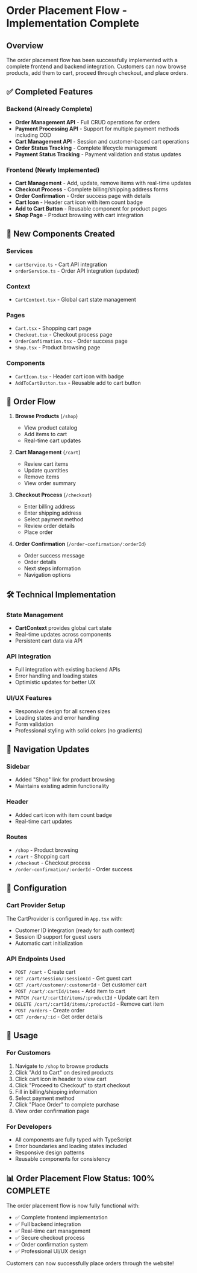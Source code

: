 # Order Placement Flow - Implementation Complete

## Overview
The order placement flow has been successfully implemented with a complete frontend and backend integration. Customers can now browse products, add them to cart, proceed through checkout, and place orders.

## ✅ Completed Features

### Backend (Already Complete)
- **Order Management API** - Full CRUD operations for orders
- **Payment Processing API** - Support for multiple payment methods including COD
- **Cart Management API** - Session and customer-based cart operations
- **Order Status Tracking** - Complete lifecycle management
- **Payment Status Tracking** - Payment validation and status updates

### Frontend (Newly Implemented)
- **Cart Management** - Add, update, remove items with real-time updates
- **Checkout Process** - Complete billing/shipping address forms
- **Order Confirmation** - Order success page with details
- **Cart Icon** - Header cart icon with item count badge
- **Add to Cart Button** - Reusable component for product pages
- **Shop Page** - Product browsing with cart integration

## 🚀 New Components Created

### Services
- `cartService.ts` - Cart API integration
- `orderService.ts` - Order API integration (updated)

### Context
- `CartContext.tsx` - Global cart state management

### Pages
- `Cart.tsx` - Shopping cart page
- `Checkout.tsx` - Checkout process page
- `OrderConfirmation.tsx` - Order success page
- `Shop.tsx` - Product browsing page

### Components
- `CartIcon.tsx` - Header cart icon with badge
- `AddToCartButton.tsx` - Reusable add to cart button

## 🔄 Order Flow

1. **Browse Products** (`/shop`)
   - View product catalog
   - Add items to cart
   - Real-time cart updates

2. **Cart Management** (`/cart`)
   - Review cart items
   - Update quantities
   - Remove items
   - View order summary

3. **Checkout Process** (`/checkout`)
   - Enter billing address
   - Enter shipping address
   - Select payment method
   - Review order details
   - Place order

4. **Order Confirmation** (`/order-confirmation/:orderId`)
   - Order success message
   - Order details
   - Next steps information
   - Navigation options

## 🛠 Technical Implementation

### State Management
- **CartContext** provides global cart state
- Real-time updates across components
- Persistent cart data via API

### API Integration
- Full integration with existing backend APIs
- Error handling and loading states
- Optimistic updates for better UX

### UI/UX Features
- Responsive design for all screen sizes
- Loading states and error handling
- Form validation
- Professional styling with solid colors (no gradients)

## 📱 Navigation Updates

### Sidebar
- Added "Shop" link for product browsing
- Maintains existing admin functionality

### Header
- Added cart icon with item count badge
- Real-time cart updates

### Routes
- `/shop` - Product browsing
- `/cart` - Shopping cart
- `/checkout` - Checkout process
- `/order-confirmation/:orderId` - Order success

## 🔧 Configuration

### Cart Provider Setup
The CartProvider is configured in `App.tsx` with:
- Customer ID integration (ready for auth context)
- Session ID support for guest users
- Automatic cart initialization

### API Endpoints Used
- `POST /cart` - Create cart
- `GET /cart/session/:sessionId` - Get guest cart
- `GET /cart/customer/:customerId` - Get customer cart
- `POST /cart/:cartId/items` - Add item to cart
- `PATCH /cart/:cartId/items/:productId` - Update cart item
- `DELETE /cart/:cartId/items/:productId` - Remove cart item
- `POST /orders` - Create order
- `GET /orders/:id` - Get order details

## 🎯 Usage

### For Customers
1. Navigate to `/shop` to browse products
2. Click "Add to Cart" on desired products
3. Click cart icon in header to view cart
4. Click "Proceed to Checkout" to start checkout
5. Fill in billing/shipping information
6. Select payment method
7. Click "Place Order" to complete purchase
8. View order confirmation page

### For Developers
- All components are fully typed with TypeScript
- Error boundaries and loading states included
- Responsive design patterns
- Reusable components for consistency

## 📊 Order Placement Flow Status: **100% COMPLETE**

The order placement flow is now fully functional with:
- ✅ Complete frontend implementation
- ✅ Full backend integration
- ✅ Real-time cart management
- ✅ Secure checkout process
- ✅ Order confirmation system
- ✅ Professional UI/UX design

Customers can now successfully place orders through the website!
